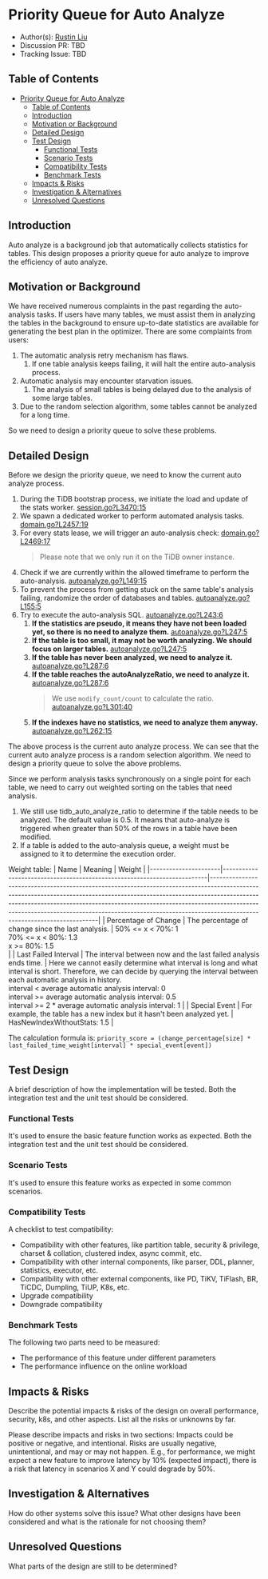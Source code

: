 # Priority Queue for Auto Analyze

- Author(s): [Rustin Liu](http://github.com/hi-rustin)
- Discussion PR: TBD
- Tracking Issue: TBD

## Table of Contents

- [Priority Queue for Auto Analyze](#priority-queue-for-auto-analyze)
  - [Table of Contents](#table-of-contents)
  - [Introduction](#introduction)
  - [Motivation or Background](#motivation-or-background)
  - [Detailed Design](#detailed-design)
  - [Test Design](#test-design)
    - [Functional Tests](#functional-tests)
    - [Scenario Tests](#scenario-tests)
    - [Compatibility Tests](#compatibility-tests)
    - [Benchmark Tests](#benchmark-tests)
  - [Impacts \& Risks](#impacts--risks)
  - [Investigation \& Alternatives](#investigation--alternatives)
  - [Unresolved Questions](#unresolved-questions)

## Introduction

Auto analyze is a background job that automatically collects statistics for tables. This design proposes a priority queue for auto analyze to improve the efficiency of auto analyze.

## Motivation or Background

We have received numerous complaints in the past regarding the auto-analysis tasks. If users have many tables, we must assist them in analyzing the tables in the background to ensure up-to-date statistics are available for generating the best plan in the optimizer.
There are some complaints from users:

1. The automatic analysis retry mechanism has flaws.
   1. If one table analysis keeps failing, it will halt the entire auto-analysis process.
2. Automatic analysis may encounter starvation issues.
   1. The analysis of small tables is being delayed due to the analysis of some large tables.
3. Due to the random selection algorithm, some tables cannot be analyzed for a long time.

So we need to design a priority queue to solve these problems.

## Detailed Design

Before we design the priority queue, we need to know the current auto analyze process.

1. During the TiDB bootstrap process, we initiate the load and update of the stats worker. [session.go?L3470:15](https://sourcegraph.com/github.com/hi-rustin/tidb@d4618d4a5f91ee3703336fd1ba328c2e477652e5/-/blob/pkg/session/session.go?L3470:15)
2. We spawn a dedicated worker to perform automated analysis tasks. [domain.go?L2457:19](https://sourcegraph.com/github.com/hi-rustin/tidb@d4618d4a5f91ee3703336fd1ba328c2e477652e5/-/blob/pkg/domain/domain.go?L2457:19&popover=pinned)
3. For every stats lease, we will trigger an auto-analysis check: [domain.go?L2469:17](https://sourcegraph.com/github.com/hi-rustin/tidb@d4618d4a5f91ee3703336fd1ba328c2e477652e5/-/blob/pkg/domain/domain.go?L2469:17&popover=pinned)
   > Please note that we only run it on the TiDB owner instance.
4. Check if we are currently within the allowed timeframe to perform the auto-analysis. [autoanalyze.go?L149:15](https://sourcegraph.com/github.com/hi-rustin/tidb@d4618d4a5f91ee3703336fd1ba328c2e477652e5/-/blob/pkg/statistics/handle/autoanalyze/autoanalyze.go?L149:15&popover=pinned)
5. To prevent the process from getting stuck on the same table's analysis failing, randomize the order of databases and tables. [autoanalyze.go?L155:5](https://sourcegraph.com/github.com/hi-rustin/tidb@d4618d4a5f91ee3703336fd1ba328c2e477652e5/-/blob/pkg/statistics/handle/autoanalyze/autoanalyze.go?L155:5&popover=pinned)
6. Try to execute the auto-analysis SQL. [autoanalyze.go?L243:6](https://sourcegraph.com/github.com/hi-rustin/tidb@d4618d4a5f91ee3703336fd1ba328c2e477652e5/-/blob/pkg/statistics/handle/autoanalyze/autoanalyze.go?L243:6&popover=pinned)
   1. **If the statistics are pseudo, it means they have not been loaded yet, so there is no need to analyze them.** [autoanalyze.go?L247:5](https://sourcegraph.com/github.com/hi-rustin/tidb@d4618d4a5f91ee3703336fd1ba328c2e477652e5/-/blob/pkg/statistics/handle/autoanalyze/autoanalyze.go?L247:5&popover=pinned)
   2. **If the table is too small, it may not be worth analyzing. We should focus on larger tables.** [autoanalyze.go?L247:5](https://sourcegraph.com/github.com/hi-rustin/tidb@d4618d4a5f91ee3703336fd1ba328c2e477652e5/-/blob/pkg/statistics/handle/autoanalyze/autoanalyze.go?L247:5&popover=pinned)
   3. **If the table has never been analyzed, we need to analyze it.** [autoanalyze.go?L287:6](https://sourcegraph.com/github.com/hi-rustin/tidb@d4618d4a5f91ee3703336fd1ba328c2e477652e5/-/blob/pkg/statistics/handle/autoanalyze/autoanalyze.go?L287:6&popover=pinned)
   4. **If the table reaches the autoAnalyzeRatio, we need to analyze it.** [autoanalyze.go?L287:6](https://sourcegraph.com/github.com/hi-rustin/tidb@d4618d4a5f91ee3703336fd1ba328c2e477652e5/-/blob/pkg/statistics/handle/autoanalyze/autoanalyze.go?L287:6&popover=pinned)
      > We use `modify_count/count` to calculate the ratio. [autoanalyze.go?L301:40](https://sourcegraph.com/github.com/hi-rustin/tidb@d4618d4a5f91ee3703336fd1ba328c2e477652e5/-/blob/pkg/statistics/handle/autoanalyze/autoanalyze.go?L301:40&popover=pinned)
   5. **If the indexes have no statistics, we need to analyze them anyway.** [autoanalyze.go?L262:15](https://sourcegraph.com/github.com/hi-rustin/tidb@d4618d4a5f91ee3703336fd1ba328c2e477652e5/-/blob/pkg/statistics/handle/autoanalyze/autoanalyze.go?L262:15&popover=pinned)

The above process is the current auto analyze process. We can see that the current auto analyze process is a random selection algorithm. We need to design a priority queue to solve the above problems.

Since we perform analysis tasks synchronously on a single point for each table, we need to carry out weighted sorting on the tables that need analysis.

   1. We still use tidb_auto_analyze_ratio to determine if the table needs to be analyzed. The default value is 0.5. It means that auto-analyze is triggered when greater than 50% of the rows in a table have been modified.
   2. If a table is added to the auto-analysis queue, a weight must be assigned to it to determine the execution order.

Weight table:
| Name                 | Meaning                                                                 | Weight                                                                                                                                                                                                                                                                                                                                                            |
|----------------------|-------------------------------------------------------------------------|-------------------------------------------------------------------------------------------------------------------------------------------------------------------------------------------------------------------------------------------------------------------------------------------------------------------------------------------------------------------|
| Percentage of Change | The percentage of change since the last analysis.                       | 50% <= x < 70%: 1 <br/> 70% <= x < 80%: 1.3 <br/> x >= 80%: 1.5  <br/>                                                                                                                                                                                                                                                                                            |
| Last Failed Interval | The interval between now and the last failed analysis ends time.        | Here we cannot easily determine what interval is long and what interval is short. Therefore, we can decide by querying the interval between each automatic analysis in history. <br/> interval < average automatic analysis interval: 0 <br/> interval >=  average automatic analysis interval: 0.5 <br/> interval >=  2 * average automatic analysis interval: 1 |
| Special Event        | For example, the table has a new index but it hasn't been analyzed yet. | HasNewIndexWithoutStats: 1.5                                                                                                                                                                                                                                                                                                                                      |

The calculation formula is: `priority_score = (change_percentage[size] * last_failed_time_weight[interval] * special_event[event])`

## Test Design

A brief description of how the implementation will be tested. Both the integration test and the unit test should be considered.

### Functional Tests

It's used to ensure the basic feature function works as expected. Both the integration test and the unit test should be considered.

### Scenario Tests

It's used to ensure this feature works as expected in some common scenarios.

### Compatibility Tests

A checklist to test compatibility:

- Compatibility with other features, like partition table, security & privilege, charset & collation, clustered index, async commit, etc.
- Compatibility with other internal components, like parser, DDL, planner, statistics, executor, etc.
- Compatibility with other external components, like PD, TiKV, TiFlash, BR, TiCDC, Dumpling, TiUP, K8s, etc.
- Upgrade compatibility
- Downgrade compatibility

### Benchmark Tests

The following two parts need to be measured:

- The performance of this feature under different parameters
- The performance influence on the online workload

## Impacts & Risks

Describe the potential impacts & risks of the design on overall performance, security, k8s, and other aspects. List all the risks or unknowns by far.

Please describe impacts and risks in two sections: Impacts could be positive or negative, and intentional. Risks are usually negative, unintentional, and may or may not happen. E.g., for performance, we might expect a new feature to improve latency by 10% (expected impact), there is a risk that latency in scenarios X and Y could degrade by 50%.

## Investigation & Alternatives

How do other systems solve this issue? What other designs have been considered and what is the rationale for not choosing them?

## Unresolved Questions

What parts of the design are still to be determined?
